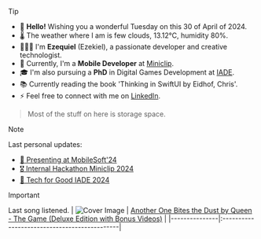 > [!TIP]
> - 👋 **Hello!** Wishing you a wonderful Tuesday on this 30 of April of 2024.
> - 🌡 The weather where I am is few clouds, 13.12°C, humidity 80%.
> - 🙋🏻‍♂️ I'm **Ezequiel** (Ezekiel), a passionate developer and creative technologist.
> - 💼 Currently, I'm a **Mobile Developer** at [Miniclip](https://www.miniclip.com).
> - 🎓 I'm also pursuing a **PhD** in Digital Games Development at [IADE](https://www.iade.pt/en).
> - 📚 Currently reading the book 'Thinking in SwiftUI by Eidhof, Chris'.
> - ⚡ Feel free to connect with me on [LinkedIn](https://www.linkedin.com/in/ezefranca).
> > Most of the stuff on here is storage space.


> [!NOTE]
> Last personal updates:
>  - [📃 Presenting at MobileSoft'24](https://ezefranca.com/news/presenting-mobilesoft-2024)
>  - [🎖️ Internal Hackathon Miniclip 2024](https://ezefranca.com/news/hackathon-miniclip-2024)
>  - [🥈 Tech for Good IADE 2024](https://ezefranca.com/news/tech-for-good-iade-2024)

> [!IMPORTANT]
> Last song listened.
> | ![Cover Image](https://lastfm.freetls.fastly.net/i/u/64s/75c1a001403f9ce50c44ba9a7ba78eab.jpg) | [Another One Bites the Dust by Queen - The Game (Deluxe Edition with Bonus Videos)](https://www.last.fm/music/Queen/_/Another+One+Bites+the+Dust) |
 > |---------------|:---------------------------------------------|

